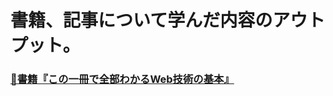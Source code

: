 # 書籍、記事について学んだ内容のアウトプット。

### [📖書籍『この一冊で全部わかるWeb技術の基本』](https://github.com/YSWEngineer/web-technologies/blob/main/document/%E3%81%93%E3%81%AE%E4%B8%80%E5%86%8A%E3%81%A7%E5%85%A8%E9%83%A8%E3%82%8F%E3%81%8B%E3%82%8BWeb%E6%8A%80%E8%A1%93%E3%81%AE%E5%9F%BA%E6%9C%AC.md)
